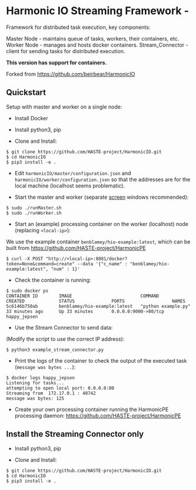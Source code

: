 # Harmonic IO Streaming Framework -

Framework for distributed task execution, key components:

Master Node - maintains queue of tasks, workers, their containers, etc.
Worker Node - manages and hosts docker containers.
Stream_Connector - client for sending tasks for distributed execution.

**This version has support for containers.**

Forked from https://github.com/beirbear/HarmonicIO


## Quickstart


Setup with master and worker on a single node:

* Install Docker
* Install python3, pip

* Clone and Install:
```
$ git clone https://github.com/HASTE-project/HarmonicIO.git
$ cd HarmonicIO
$ pip3 install -e .
```

* Edit `harmonicIO/master/configuration.json` and `harmonicIO/worker/configuration.json` so that the addresses are for the local machine (localhost seems problematic).

* Start the master and worker (separate [screen](http://aperiodic.net/screen/quick_reference) windows recommended):
```
$ sudo ./runMaster.sh
$ sudo ./runWorker.sh
```

* Start an (example) processing container on the worker (localhost) node (replacing `<local-ip>`):

We use the example container `benblamey/hio-example:latest`, which can be built from https://github.com/HASTE-project/HarmonicPE
```
$ curl -X POST "http://<local-ip>:8081/docker?token=None&command=create" --data '{"c_name" : "benblamey/hio-example:latest", "num" : 1}'
```

* Check the container is running:
```
$ sudo docker ps
CONTAINER ID        IMAGE                          COMMAND               CREATED             STATUS              PORTS                  NAMES
5c6146b750ab        benblamey/hio-example:latest   "python example.py"   33 minutes ago      Up 33 minutes       0.0.0.0:9000->80/tcp   happy_jepsen
```

* Use the Stream Connector to send data:

(Modify the script to use the correct IP address):
```
$ python3 example_stream_connector.py
```


* Print the logs of the container to check the output of the executed task (`message was bytes ...`):
```
$ docker logs happy_jepsen
Listening for tasks...
attempting to open local port: 0.0.0.0:80
Streaming from  172.17.0.1 : 40742
message was bytes: 125
```

* Create your own processing container running the HarmonicPE processing daemon:
https://github.com/HASTE-project/HarmonicPE

## Install the Streaming Connector only

* Install python3, pip

* Clone and Install:
```
$ git clone https://github.com/HASTE-project/HarmonicIO.git
$ cd HarmonicIO
$ pip3 install -e .
```
